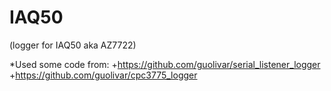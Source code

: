 # IAQ50 
(logger for IAQ50 aka AZ7722)

*Used some code from:
+https://github.com/guolivar/serial_listener_logger		
+https://github.com/guolivar/cpc3775_logger
